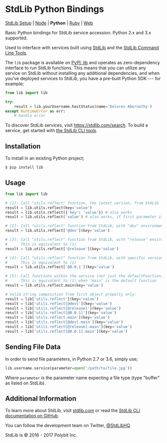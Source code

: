 # StdLib Python Bindings

[StdLib Setup](https://github.com/stdlib/lib) |
[Node](https://github.com/stdlib/lib-node) |
**Python** |
[Ruby](https://github.com/stdlib/lib-ruby) |
[Web](https://github.com/stdlib/lib-js)

Basic Python bindings for StdLib service accession. Python 2.x and 3.x supported.

Used to interface with services built using [StdLib](https://stdlib.com) and
the [StdLib Command Line Tools](https://github.com/stdlib/lib).

The `lib` package is available on [PyPI: lib](https://pypi.python.org/pypi/lib) and
operates as zero-dependency interface to run StdLib functions. This means that
you can utilize any service on StdLib without installing any additional
dependencies, and when you've deployed services to StdLib, you have a pre-built
Python SDK --- for example;

```python
from lib import lib

try:
    result = lib.yourUsername.hostStatus(name='Dolores Abernathy')
except RuntimeError as err:
    # handle error
```

To discover StdLib services, visit https://stdlib.com/search. To build a service,
get started with [the StdLib CLI tools](https://github.com/stdlib/lib).

## Installation

To install in an existing Python project;

```shell
$ pip install lib
```

## Usage

```python
from lib import lib

# [1]: Call "utils.reflect" function, the latest version, from StdLib
result = lib.utils.reflect(key='value')
result = lib.utils.reflect({'key': 'value'}) # also works
result = lib.utils.reflect('value') # also works, if first parameter is "key"

# [2]: Call "utils.reflect" function from StdLib, with "dev" environment
result = lib.utils.reflect['@dev'](key='value')

# [3]: Call "utils.reflect" function from StdLib, with "release" environment
#      This is equivalent to (1)
result = lib.utils.reflect['@release'](key='value')

# [4]: Call "utils.reflect" function from StdLib, with specific version
#      This is equivalent to (1)
result = lib.utils.reflect['@0.0.1'](key='value')

# [5]: Call functions within the service (not just the defaultFunction)
#      This is equivalent to (1) when "main" is the default function
result = lib.utils.reflect.main(key='value')

# Valid string composition from first object property only:
result = lib['utils.reflect'](key='value')
result = lib['utils.reflect[@dev]'](key='value')
result = lib['utils.reflect[@release]'](key='value')
result = lib['utils.reflect[@0.0.1]'](key='value')
result = lib['utils.reflect.main'](key='value')
result = lib['utils.reflect[@dev].main'](key='value')
result = lib['utils.reflect[@release].main'](key='value')
result = lib['utils.reflect[@0.0.1].main'](key='value')
```

## Sending File Data

In order to send file parameters, in Python 2.7 or 3.6, simply use;

```python
lib.username.service(parameter=open('/path/to/file.jpg'))
```

Where `parameter` is the parameter name expecting a file type (type "buffer"
as listed on StdLib).

## Additional Information

To learn more about StdLib, visit [stdlib.com](https://stdlib.com) or read the
[StdLib CLI documentation on GitHub](https://github.com/stdlib/lib).

You can follow the development team on Twitter, [@StdLibHQ](https://twitter.com/stdlibhq)

StdLib is &copy; 2016 - 2017 Polybit Inc.
